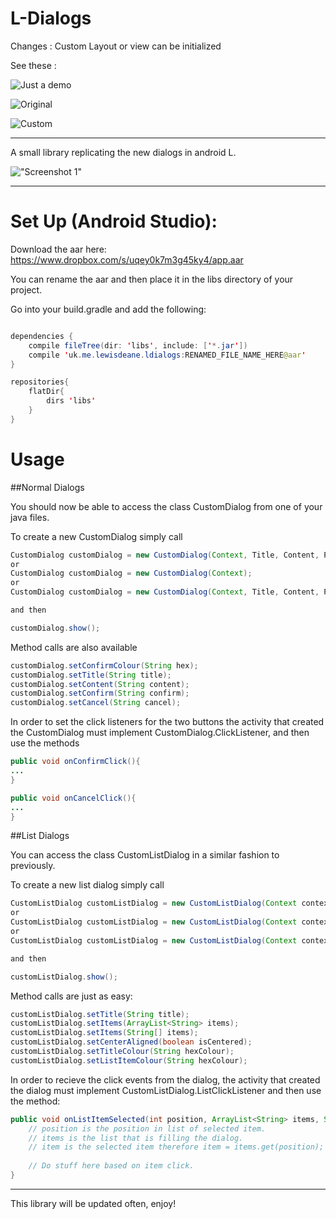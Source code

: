 # L-Dialogs

Changes : Custom Layout or view can be initialized 

See these :

![Just a demo](https://github.com/aldefy/L-Dialogs/blob/master/img/device-2014-08-22-160226.png "See the diff")

![Original](https://github.com/aldefy/L-Dialogs/blob/master/img/device-2014-08-22-160236.png "only text")

![Custom](https://github.com/aldefy/L-Dialogs/blob/master/img/device-2014-08-22-162643.png "All Sorts of possibilites ")





* * *

A small library replicating the new dialogs in android L.

!["Screenshot 1"](https://github.com/lewisjdeane/L-Dialogs/raw/master/app/src/main/res/screenshots/screen3.png)

* * *

# Set Up (Android Studio):

Download the aar here: https://www.dropbox.com/s/uqey0k7m3g45ky4/app.aar

You can rename the aar and then place it in the libs directory of your project.

Go into your build.gradle and add the following:
```java

dependencies {
    compile fileTree(dir: 'libs', include: ['*.jar'])
    compile 'uk.me.lewisdeane.ldialogs:RENAMED_FILE_NAME_HERE@aar'
}

repositories{
    flatDir{
        dirs 'libs'
    }
}

```

# Usage

##Normal Dialogs

You should now be able to access the class CustomDialog from one of your java files.

To create a new CustomDialog simply call

```java
CustomDialog customDialog = new CustomDialog(Context, Title, Content, PositiveText, NegativeText);
or
CustomDialog customDialog = new CustomDialog(Context);
or
CustomDialog customDialog = new CustomDialog(Context, Title, Content, PositiveText);

and then 

customDialog.show();
```

Method calls are also available

```java
customDialog.setConfirmColour(String hex);
customDialog.setTitle(String title);
customDialog.setContent(String content);
customDialog.setConfirm(String confirm);
customDialog.setCancel(String cancel);

```

In order to set the click listeners for the two buttons the activity that created the CustomDialog must implement CustomDialog.ClickListener, and then use the methods

```java
public void onConfirmClick(){
...
}

public void onCancelClick(){
...
}

```

##List Dialogs

You can access the class CustomListDialog in a similar fashion to previously.

To create a new list dialog simply call
```java
CustomListDialog customListDialog = new CustomListDialog(Context context);
or
CustomListDialog customListDialog = new CustomListDialog(Context context, String title, ArrayList<String> items);
or
CustomListDialog customListDialog = new CustomListDialog(Context context, String title, String[] items);

and then

customListDialog.show();
```

Method calls are just as easy:
```java
customListDialog.setTitle(String title);
customListDialog.setItems(ArrayList<String> items);
customListDialog.setItems(String[] items);
customListDialog.setCenterAligned(boolean isCentered);
customListDialog.setTitleColour(String hexColour);
customListDialog.setListItemColour(String hexColour);
```


In order to recieve the click events from the dialog, the activity that created the dialog must implement CustomListDialog.ListClickListener and then use the method:

```java
public void onListItemSelected(int position, ArrayList<String> items, String item){
    // position is the position in list of selected item.
    // items is the list that is filling the dialog.
    // item is the selected item therefore item = items.get(position);
    
    // Do stuff here based on item click.
}

```

* * *

This library will be updated often, enjoy!
